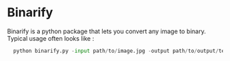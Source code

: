 # Binarify

Binarify is a python package that lets you convert any image to binary.
Typical usage often looks like :
```python
  python binarify.py -input path/to/image.jpg -output path/to/output/text/file -mode black
```
